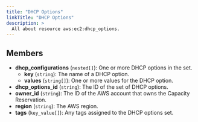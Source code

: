 ```yaml
---
title: "DHCP Options"
linkTitle: "DHCP Options"
description: >
  All about resource aws:ec2:dhcp_options.
---
```



## Members
* **dhcp_configurations**
(`nested[]`):
One or more DHCP options in the set.
    * **key**
(`string`):
The name of a DHCP option.
    * **values**
(`string[]`):
One or more values for the DHCP option.
* **dhcp_options_id**
(`string`):
The ID of the set of DHCP options.
* **owner_id**
(`string`):
The ID of the AWS account that owns the Capacity Reservation.
* **region**
(`string`):
The AWS region.
* **tags**
(`key_value[]`):
Any tags assigned to the DHCP options set.

